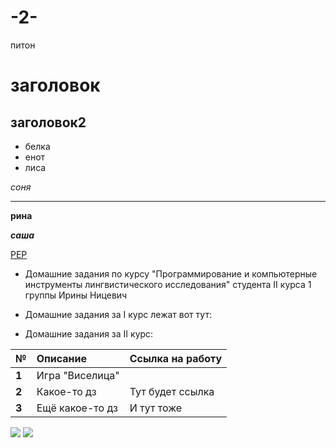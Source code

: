 # -2-
питон

заголовок
========

заголовок2
-------

* белка
* енот
* лиса

*соня*
**********
**рина**

***саша***

[PEP](http://pep8.org)
* Домашние задания по курсу \"Программирование и компьютерные инструменты лингвистического исследования\" студента II курса 1 группы Ирины Ницевич
* Домашние задания за I курс лежат вот тут: 

* Домашние задания за II курс:

|  №      | Описание    | Ссылка на работу |
| :------------- |:-------------| :-----|
| **1**    | Игра \"Виселица\" |   |
| **2**    | Какое-то дз | Тут будет ссылка |
| **3**    | Ещё какое-то дз | И тут тоже |

![](https://media.giphy.com/media/AVu4qVBN6PFgk/giphy.gif) ![](https://media.giphy.com/media/heIX5HfWgEYlW/giphy.gif)
